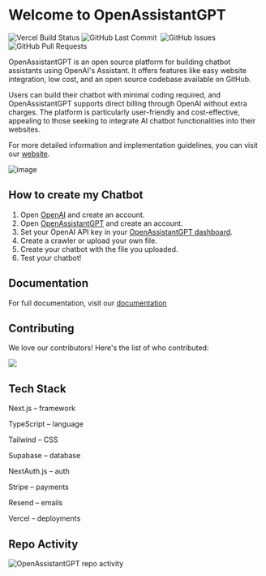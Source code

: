 # Welcome to OpenAssistantGPT

<p>
<img alt="Vercel Build Status" src="https://vercelbadge.vercel.app/api/marcolivierbouch/OpenAssistantGPT" /> 
<img alt="GitHub Last Commit" src="https://img.shields.io/github/last-commit/marcolivierbouch/OpenAssistantGPT" />
<img alt="" src="https://img.shields.io/github/repo-size/marcolivierbouch/OpenAssistantGPT" />
<img alt="GitHub Issues" src="https://img.shields.io/github/issues/marcolivierbouch/OpenAssistantGPT" />
<img alt="GitHub Pull Requests" src="https://img.shields.io/github/issues-pr/marcolivierbouch/OpenAssistantGPT" />
</p>

OpenAssistantGPT is an open source platform for building chatbot assistants using OpenAI's Assistant. It offers features like easy website integration, low cost, and an open source codebase available on GitHub. 

Users can build their chatbot with minimal coding required, and OpenAssistantGPT supports direct billing through OpenAI without extra charges. The platform is particularly user-friendly and cost-effective, appealing to those seeking to integrate AI chatbot functionalities into their websites.

For more detailed information and implementation guidelines, you can visit our [website](https://openassistantgpt.io/).

![image](https://github.com/marcolivierbouch/OpenAssistantGPT/assets/29548847/2c7d0684-0edf-4e9e-bd60-271efb8f8d22)


## How to create my Chatbot

1. Open [OpenAI](https://openai.com/) and create an account.
2. Open [OpenAssistantGPT](https://openassistantgpt.io/) and create an account.
3. Set your OpenAI API key in your [OpenAssistantGPT dashboard](https://openassistantgpt.io/dashboard).
4. Create a crawler or upload your own file.
5. Create your chatbot with the file you uploaded.
6. Test your chatbot!

## Documentation
For full documentation, visit our [documentation](https://openassistantgpt.io/docs)

## Contributing

We love our contributors! Here's the list of who contributed:

<a href="https://github.com/marcolivierbouch/OpenAssistantGPT/graphs/contributors">
  <img src="https://contrib.rocks/image?repo=marcolivierbouch/OpenAssistantGPT" />
</a>

## Tech Stack

Next.js – framework

TypeScript – language

Tailwind – CSS

Supabase – database

NextAuth.js – auth

Stripe – payments

Resend – emails

Vercel – deployments

## Repo Activity

![OpenAssistantGPT repo activity](https://repobeats.axiom.co/api/embed/d376259a3651f5bcb458c4f00efb9012cb400813.svg "Repobeats analytics image")
